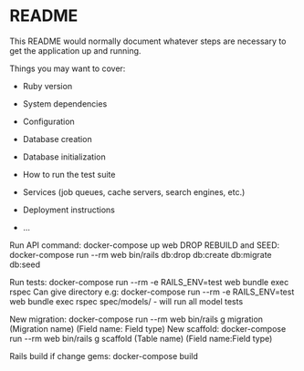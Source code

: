 # README

This README would normally document whatever steps are necessary to get the
application up and running.

Things you may want to cover:

* Ruby version

* System dependencies

* Configuration

* Database creation

* Database initialization

* How to run the test suite

* Services (job queues, cache servers, search engines, etc.)

* Deployment instructions

* ...

Run API command: docker-compose up web
DROP REBUILD and SEED: docker-compose run --rm web bin/rails db:drop db:create db:migrate db:seed

Run tests: docker-compose run --rm -e RAILS_ENV=test web bundle exec rspec 
Can give directory e.g: docker-compose run --rm -e RAILS_ENV=test web bundle exec rspec spec/models/ - will run all model tests


New migration: docker-compose run --rm web bin/rails g migration (Migration name) (Field name: Field type)
New scaffold: docker-compose run --rm web bin/rails g scaffold (Table name) (Field name:Field type)

Rails build if change gems: docker-compose build